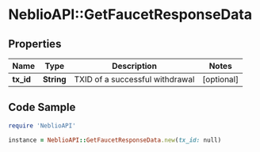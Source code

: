 # NeblioAPI::GetFaucetResponseData

## Properties
Name | Type | Description | Notes
------------ | ------------- | ------------- | -------------
**tx_id** | **String** | TXID of a successful withdrawal | [optional] 

## Code Sample

```ruby
require 'NeblioAPI'

instance = NeblioAPI::GetFaucetResponseData.new(tx_id: null)
```


